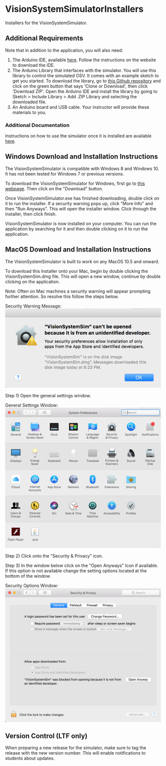 # VisionSystemSimulatorInstallers

Installers for the VisionSystemSimulator. 

## Additional Requirements

Note that in addition to the application, you will also need:
1. The Arduino IDE, available [here](https://www.arduino.cc/en/Main/Software#download). Follow the instructions on the website to download the IDE.
2. The Arduino Library that interfaces with the simulator. You will use this library to control the simulated OSV. It comes with an example sketch to get you started. To download the library, go to [this Github repository](https://github.com/umdenes100/SimulatorArduinoLibrary) and click on the green button that says 'Clone or Download', then click 'Download ZIP'.  Open the Arduino IDE and install the library by going to Sketch > Include Library > Add .ZIP Library and selecting the downloaded file.
3. An Arduino board and USB cable. Your instructor will provide these materials to you.

### Additional Documentation
Instructions on how to use the simulator once it is installed are available [here](https://github.com/umdenes100/VisionSystemSim/blob/master/README.md).

## Windows Download and Installation Instructions

The VisionSystemSimulator is compatible with Windows 8 and Windows 10. It has not been tested for Windows 7 or previous versions.

To download the VisionSystemSimulator for Windows, first go to [this webpage](https://github.com/umdenes100/VisionSystemSimulatorInstallers/blob/master/VisionSystemSimInstaller.exe). Then click on the "Download" button.

Once VisionSystemSimulator.exe has finished downloading, double click on it to run the installer. If a security warning pops up, click "More Info" and then "Run Anyways". This will open the installer window. Click through the installer, then click finish. 

VisionSystemSimulator is now installed on your computer. You can run the application by searching for it and then double clicking on it to run the application. 

## MacOS Download and Installation Instructions

The VisionSystemSimulator is built to work on any MacOS 10.5 and onward.

To download this Installer onto your Mac, begin by double clicking the VisionSystemSim.dmg file. This will open a new window, continue by double clicking on the application. 

Note: Often on Mac machines a security warning will appear prompting further attention. So resolve this follow the steps below.

Security Warning Message:
![alt text](./img/Security_Warning.png "Security Warning Message")

Step 1) Open the general settings window.

General Settings Window:
![alt text](./img/General_Settings.png "General Settings")

Step 2) Click onto the "Security & Privacy" icon.

Step 3) In the window below click on the "Open Anyways" Icon if available. If this option is not available change the setting options located at the bottom of the window.

Security Options Window:
![alt text](./img/Security_Window.png "Security Options")

## Version Control (LTF only) ##

When preparing a new release for the simulator, make sure to tag the release with the new version number. This will enable notifications to students about updates.